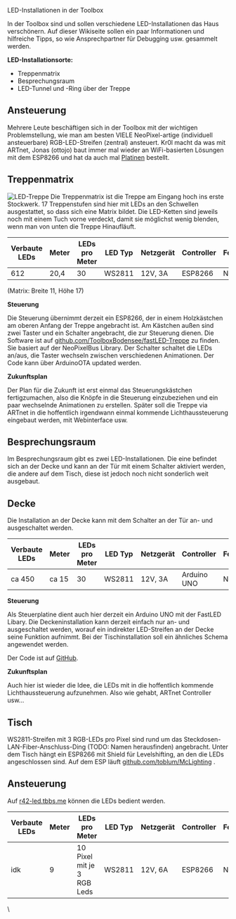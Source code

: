 <!--
.. title: LED-Installationen
.. slug: led-installationen
.. date: 2019-11-24 21:12:19 UTC+01:00
.. tags: led 
.. category: gebauede, led
.. link: 
.. description: Wikiseite zu den LED Installationen im Toolbox Gebäude 
.. type: text
.. author: Jonas Otto
-->

 LED-Installationen in der Toolbox

In der Toolbox sind und sollen verschiedene LED-Installationen das Haus verschönern. Auf dieser Wikiseite sollen ein paar Informationen und hilfreiche Tipps, so wie Ansprechpartner für Debugging usw. gesammelt werden.

**LED-Installationsorte:**

  * Treppenmatrix
  * Besprechungsraum
  * LED-Tunnel und -Ring über der Treppe


 Ansteuerung
----------

Mehrere Leute beschäftigen sich in der Toolbox mit der wichtigen Problemstellung, wie man am besten VIELE NeoPixel-artige (individuell ansteuerbare) RGB-LED-Streifen (zentral) ansteuert. Kr0l macht da was mit ARTnet, Jonas (ottojo) baut immer mal wieder an WiFi-basierten Lösungen mit dem ESP8266 und hat da auch mal [Platinen](https://github.com/ottojo/wifiblink) bestellt.

 Treppenmatrix
-----------------

![LED-Treppe](/galleries/led-treppe.jpg "LED Treppe")
Die Treppenmatrix ist die Treppe am Eingang hoch ins erste Stockwerk. 17 Treppenstufen sind hier mit LEDs an den Schwellen ausgestattet, so dass sich eine Matrix bildet. Die LED-Ketten sind jeweils noch mit einem Tuch vorne verdeckt, damit sie möglichst wenig blenden, wenn man von unten die Treppe Hinaufläuft.

|Verbaute LEDs  | Meter | LEDs pro Meter | LED Typ | Netzgerät | Controller | Fertig?|
| --- | --- | --- | --- | --- | --- | --- |
|612  |20,4  |30  |WS2811  |12V, 3A|ESP8266|  Nein|


(Matrix: Breite 11, Höhe 17)

**Steuerung**

Die Steuerung übernimmt derzeit ein ESP8266, der in einem Holzkästchen am oberen Anfang der Treppe angebracht ist. Am Kästchen außen sind zwei Taster und ein Schalter angebracht, die zur Steuerung dienen. Die Software ist auf [github.com/ToolboxBodensee/fastLED-Treppe](https://github.com/ToolboxBodensee/fastLED-Treppe) zu finden. Sie basiert auf der NeoPixelBus Library. Der Schalter schaltet die LEDs an/aus, die Taster wechseln zwischen verschiedenen Animationen.
Der Code kann über ArduinoOTA updated werden.

**Zukunftsplan**

Der Plan für die Zukunft ist erst einmal das Steuerungskästchen fertigzumachen, also die Knöpfe in die Steuerung einzubeziehen und ein paar wechselnde Animationen zu erstellen. Später soll die Treppe via ARTnet in die hoffentlich irgendwann einmal kommende Lichthaussteuerung eingebaut werden, mit Webinterface usw.

 Besprechungsraum
-------------------

Im Besprechungsraum gibt es zwei LED-Installationen. Die eine befindet sich an der Decke und kann an der Tür mit einem Schalter aktiviert werden, die andere auf dem Tisch, diese ist jedoch noch nicht sonderlich weit ausgebaut.

 Decke
---------
Die Installation an der Decke kann mit dem Schalter an der Tür an- und ausgeschaltet werden.

| Verbaute LEDs | Meter | LEDs pro Meter | LED Typ | Netzgerät | Controller | Fertig?|
| --- | --- | --- | --- | --- | --- | --- |
|ca 450  |ca 15  |30  |WS2811  |12V, 3A|Arduino UNO|  Nein|

**Steuerung**

Als Steuerplatine dient auch hier derzeit ein Arduino UNO mit der FastLED Libary. Die Deckeninstallation kann derzeit einfach nur an- und ausgeschaltet werden, worauf ein indirekter LED-Streifen an der Decke seine Funktion aufnimmt. Bei der Tischinstallation soll ein ähnliches Schema angewendet werden.

Der Code ist auf [GitHub](https://github.com/ToolboxBodensee/ruum42LEDs).

**Zukunftsplan**

Auch hier ist wieder die Idee, die LEDs mit in die hoffentlich kommende Lichthaussteuerung aufzunehmen. Also wie gehabt, ARTnet Controller usw…

 Tisch
---------

WS2811-Streifen mit 3 RGB-LEDs pro Pixel sind rund um das Steckdosen-LAN-Fiber-Anschluss-Ding (TODO: Namen herausfinden) angebracht. Unter dem Tisch hängt ein ESP8266 mit Shield für Levelshifting, an den die LEDs angeschlossen sind.
Auf dem ESP läuft [github.com/toblum/McLighting](https://github.com/toblum/McLighting.git) .

 Ansteuerung
------------
Auf [r42-led.tbbs.me](http://r42-led.tbbs.me) können die LEDs bedient werden.

| Verbaute LEDs  | Meter | LEDs pro Meter  | LED Typ  | Netzgerät  | Controller  | Fertig?|
| --- | --- | --- | --- | --- | --- | --- |
|idk  |9|10 Pixel mit je 3 RGB Leds|WS2811|  12V, 6A  |  ESP8266  |  Nein  |

\\

